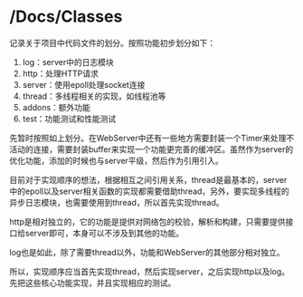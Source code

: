 # /Docs/Classes

记录关于项目中代码文件的划分。按照功能初步划分如下：

1. log：server中的日志模块
2. http：处理HTTP请求
3. server：使用epoll处理socket连接
4. thread：多线程相关的实现，如线程池等
5. addons：额外功能
6. test：功能测试和性能测试



先暂时按照如上划分。在WebServer中还有一些地方需要封装一个Timer来处理不活动的连接，需要封装buffer来实现一个功能更完善的缓冲区。虽然作为server的优化功能，添加的时候也与server平级，然后作为引用引入。

目前对于实现顺序的想法，根据相互之间引用关系，thread是最基本的，server中的epoll以及server相关函数的实现都需要借助thread，另外，要实现多线程的异步日志模块，也需要使用到thread，所以首先实现thread。

http是相对独立的，它的功能是提供对网络包的校验，解析和构建，只需要提供接口给server即可，本身可以不涉及到其他的功能。

log也是如此，除了需要thread以外，功能和WebServer的其他部分相对独立。

所以，实现顺序应当首先实现thread，然后实现server，之后实现http以及log。先把这些核心功能实现，并且实现相应的测试。

